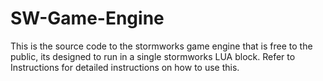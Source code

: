 # SW-Game-Engine

This is the source code to the stormworks game engine that is free to the public, its designed to run in a single stormworks LUA block. Refer to Instructions for detailed instructions on how to use this.
